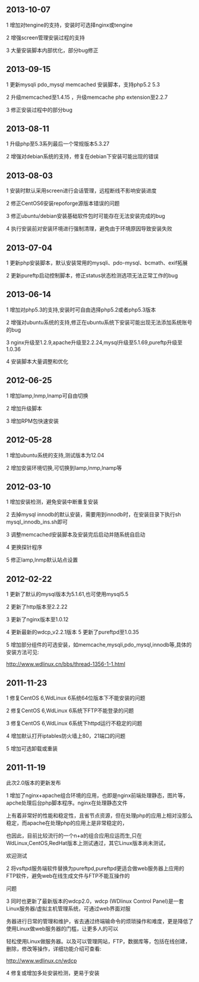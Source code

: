 2013-10-07
----------

1 增加对tengine的支持，安装时可选择nginx或tengine

2 增强screen管理安装过程的支持

3 大量安装脚本内部优化，部分bug修正

2013-09-15
----------

1 更新mysqli  pdo_mysql memcached 安装脚本，支持php5.2 5.3

2 升级memcached至1.4.15 ，升级memcache php extension至2.2.7

3 修正安装过程中的部分bug

2013-08-11
----------

1 升级php至5.3系列最后一个常规版本5.3.27

2 增强对debian系统的支持，修复在debian下安装可能出现的错误

2013-08-03
----------

1 安装时默认采用screen进行会话管理，远程断线不影响安装进度

2 修正CentOS6安装repoforge源版本错误的问题

3 修正ubuntu/debian安装基础软件包时可能存在无法安装完成的bug

4 执行安装前对安装环境进行强制清理，避免由于环境原因导致安装失败

2013-07-04
----------

1 更新php安装脚本，默认安装常用的mysqli、pdo-mysql、bcmath、exif拓展

2 更新pureftp启动控制脚本，修正status状态检测选项无法正常工作的bug

2013-06-14
----------

1 增加对php5.3的支持,安装时可自由选择php5.2或者php5.3版本

2 增强对ubuntu系统的支持,修正在ubuntu系统下安装可能出现无法添加系统账号的bug

3 nginx升级至1.2.9,apache升级至2.2.24,mysql升级至5.1.69,pureftp升级至1.0.36

4 安装脚本大量调整和优化

2012-06-25
----------

1 增加lamp,lnmp,lnamp可自由切换

2 增加升级脚本

3 增加RPM包快速安装

2012-05-28
----------

1 增加ubuntu系统的支持,测试版本为12.04

2 增加安装环境切换,可切换到lamp,lnmp,lnamp等

2012-03-10
----------

1 增加安装检测，避免安装中断重复安装

2 去掉mysql innodb的默认安装，需要用到innodb时，在安装目录下执行sh mysql_innodb_ins.sh即可

3 调整memcached安装脚本及安装完后启动并随系统自启动

4 更换探针程序

5 修正lamp,lnmp默认站点设置

2012-02-22
----------

1 更新了默认的mysql版本为5.1.61,也可使用mysql5.5

2 更新了http版本至2.2.22

3 更新了nginx版本至1.0.12

4 更新最新的wdcp_v2.2.1版本
5 更新了pureftpd至1.0.35

5 增加部分组件的可选安装，如memcache,mysqli,pdo_mysql,innodb等,具体的安装方法可见:

http://www.wdlinux.cn/bbs/thread-1356-1-1.html

2011-11-23
----------

1 修复CentOS 6,WdLinux 6系统64位版本下不能安装的问题

2 修复CentOS 6,WdLinux 6系统下FTP不能登录的问题

3 修复CentOS 6,WdLinux 6系统下httpd运行不稳定的问题

4 增加默认打开iptables防火墙上80，21端口的问题

5 增加可选卸载或重装

2011-11-19
----------

此次2.0版本的更新发布

1 增加了nginx+apache组合环境的应用，也即是nginx前端处理静态，图片等，apche处理后台php脚本程序。nginx在处理静态文件

上有着非常好的性能和稳定性，且省节点资源，但在处理php的应用上相对没那么稳定，而apache在处理php的应用上是非常稳定的，

也因此，目前比较流行的一个n+a的组合应用应运而生,只在WdLinux,CentOS,RedHat版本上测试通过，其它Linux版本尚未测试，

欢迎测试

2 将vsftpd服务端软件替换为pureftpd,pureftpd更适合做web服务器上应用的FTP软件，避免web在线生成文件与FTP不能互操作的

问题

3 同时也更新了最新版本的wdcp2.0，wdcp (WDlinux Control Panel)是一套Linux服务器/虚拟主机管理系统，可通过web界面对服

务器进行日常的管理和维护，省去通过终端输命令的烦琐操作和难度，更是降低了使用Linux做web服务器的门槛，让更多人的可以

轻松使用Linux做服务器。以及可以管理网站，FTP，数据库等，包括在线创建，删除，修改等操作，详细功能介绍可查看:

http://www.wdlinux.cn/wdcp

4 修复或增加多处安装检测，更易于安装


